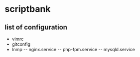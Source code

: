 # scriptbank
## list of configuration
- vimrc
- gitconfig
- lnmp
  -- nginx.service
  -- php-fpm.service
  -- mysqld.service
